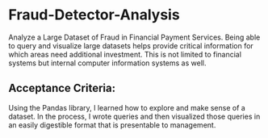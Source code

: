 # Fraud-Detector-Analysis
Analyze a Large Dataset of Fraud in Financial Payment Services. Being able to query and visualize large datasets helps provide critical information for which areas need additional investment. This is not limited to financial systems but internal computer information systems as well.

## Acceptance Criteria:

Using the Pandas library, I learned how to explore and make sense of a dataset. In the process, I wrote queries and then visualized those queries in an easily digestible format that is presentable to management.
